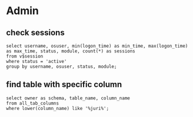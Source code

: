 # Admin

## check sessions
```
select username, osuser, min(logon_time) as min_time, max(logon_time) as max_time, status, module, count(*) as sessions
from v$session 
where status = 'active'
group by username, osuser, status, module;
```

## find table with specific column
```
select owner as schema, table_name, column_name 
from all_tab_columns 
where lower(column_name) like '%juri%';
```
